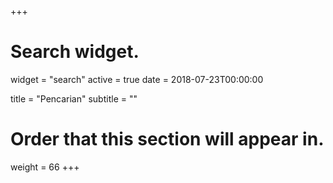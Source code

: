 +++
# Search widget.
widget = "search"
active = true
date = 2018-07-23T00:00:00

title = "Pencarian"
subtitle = ""

# Order that this section will appear in.
weight = 66
+++
